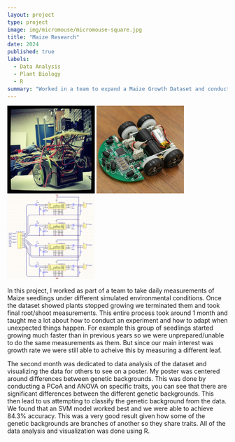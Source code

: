 ```yaml
---
layout: project
type: project
image: img/micromouse/micromouse-square.jpg
title: "Maize Research"
date: 2024
published: true
labels:
  - Data Analysis
  - Plant Biology
  - R
summary: "Worked in a team to expand a Maize Growth Dataset and conducted data analysis on it."
---
```


<div class="text-center p-4">
  <img width="200px" src="../img/micromouse/micromouse-robot.png" class="img-thumbnail" >
  <img width="200px" src="../img/micromouse/micromouse-robot-2.jpg" class="img-thumbnail" >
  <img width="200px" src="../img/micromouse/micromouse-circuit.png" class="img-thumbnail" >
</div>

In this project, I worked as part of a team to take daily measurements of Maize seedlings under different simulated environmental conditions. Once the dataset showed plants stopped growing we terminated them and took final 
root/shoot measurements. This entire process took around 1 month and taught me a lot about how to conduct an experiment and how to adapt when unexpected things happen. For example this group of seedlings started growing
much faster than in previous years so we were unprepared/unable to do the same measurements as them. But since our main interest was growth rate we were still able to acheive this by measuring a different leaf.

The second month was dedicated to data analysis of the dataset and visualizing the data for others to see on a poster. My poster was centered around differences between genetic backgrounds.
This was done by conducting a PCoA and ANOVA on specific traits, you can see that there are significant differences between the different genetic backgrounds. This then lead to us attempting to classify the genetic background
from the data. We found that an SVM model worked best and we were able to achieve 84.3% accuracy. This was a very good result given how some of the genetic backgrounds are branches of another so they share traits.
All of the data analysis and visualization was done using R.

